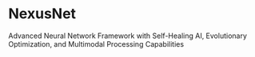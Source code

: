 # NexusNet
Advanced Neural Network Framework with Self-Healing AI, Evolutionary Optimization, and Multimodal Processing Capabilities
